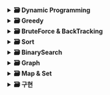 <details>
  <summary>
    <STRONG>
     🗃 Dynamic Programming
    </STRONG>
  </summary>
     <br/>
  <div markdown="1">
  2021, 백준 : [1463 1로 만들기] (https://www.acmicpc.net/problem/1463) 🥈3 </br>
  2021, 백준 : [1757 달려달려] (https://www.acmicpc.net/problem/1757) 🥇4 </br>
  2021, 백준 : [2748 피보나치수 2] (https://www.acmicpc.net/problem/2748) 🥉1 </br>
  2021, 백준 : [15988 1,2,3 더하기 3] (https://www.acmicpc.net/problem/15988) 🥈2 </br>
  2021, 백준 : [20500 Ezreal 여눈부터 가네 ㅈㅈ] (https://www.acmicpc.net/problem/20500) 🥇5 </br>
  01/27, 백준 : [9095 1,2,3 더하기] (https://www.acmicpc.net/problem/9095) 🥈3 </br>
  2/15, 백준 : [11048 이동하기](https://www.acmicpc.net/problem/11048) 🥈1 </br> 

  </div>
 </details>
 
 <details>
  <summary>
    <STRONG>
     🗃 Greedy
    </STRONG>
  </summary>
     <br/>
  <div markdown="1">
  2021, 백준 : [1913 달팽이] (https://www.acmicpc.net/problem/1913) 🥈4 </br>
  2021, 백준 : [2847 게임을 만든 동준이] (https://www.acmicpc.net/problem/2847)🥈4 </br>
  2021, 백준 : [14659 한조서열정리하고옴ㅋㅋ] (https://www.acmicpc.net/problem/14659) 🥉2 </br>
  2021, 백준 : [16206 롤케이크] (https://www.acmicpc.net/problem/16206)🥈1 </br>
  2021, 백준 : [20044 Project Teams] (https://www.acmicpc.net/problem/20044) 🥈4 </br>
  2/4, 백준 : [11399 ATM](https://www.acmicpc.net/problem/11399) 🥈3/br>
  2/17, 백준 알고리즘 : [16953 A->B](https://www.acmicpc.net/problem/16953)  </br> 
  2/28, 백준 : [1026 보물] (https://www.acmicpc.net/problem/1026)  </br>
  3/1, 백준 : [11501 주석] (https://www.acmicpc.net/problem/11501)  </br>
  3/2, 백준 : [1120번 문자열] (https://www.acmicpc.net/problem/1120) </br>
  3/3, 백준 : [11497 통나무 건너뛰기] (https://www.acmicpc.net/problem/11497)  </br>
  3/4, 백준 : [12904 A와 B] (https://www.acmicpc.net/problem/12904)  </br> 
  3/7, 백준 : [19621 회의실 배정 2] (https://www.acmicpc.net/problem/19621)  </br>
  3/8, 백준 : [1182번 부분수열의 합] (https://www.acmicpc.net/problem/1182) </br>
  3/10, 백준 : [11722 가장 긴 감소하는 부분 수열] (https://www.acmicpc.net/problem/11722) </br>
  3/11, 백준 : [9663번 N Queen] (https://www.acmicpc.net/problem/9663) </br>

  </div>
 </details>
 
 
 <details>
  <summary>
    <STRONG>
     🗃 BruteForce & BackTracking
    </STRONG>
  </summary>
     <br/>
  2021, 백준 : [2231 분해합] (https://www.acmicpc.net/problem/2231) 🥉2 </br>
  2021, 백준 : [1018 체스판 다시 칠하기] (https://www.acmicpc.net/problem/1018) 🥈5</br>
  2021, 백준 : [15649 N과M(1)] (https://www.acmicpc.net/problem/15649) 🥈3  </br>
  2021, 백준 : [15650 N과M(2)] (https://www.acmicpc.net/problem/15650) 🥈3 </br>
  2021, 백준 : [9663 N-Queen] (https://www.acmicpc.net/problem/9663) 🥇5 </br>
  2/8, 백준 : [14888 연산자 끼워넣기] (https://www.acmicpc.net/problem/14888) 🥈1  </br>
  </div>
 </details>
 
 <details>
  <summary>
    <STRONG>
     🗃 Sort
    </STRONG>
  </summary>
     <br/>
  1/25, 백준 : [10825_국영수](https://www.acmicpc.net/problem/10825) 🥈4 </br>
  2/11, 백준 알고리즘 : [2470 두 용액](https://www.acmicpc.net/problem/2470)   </br>
  
  </div>
 </details>
 
  <details>
  <summary>
    <STRONG>
     🗃 BinarySearch
    </STRONG>
  </summary>
     <br/>
  2021, 백준 : [1920 수찾기] (https://www.acmicpc.net/problem/1920)🥈4
  2021, 백준 : [2805 나무 자르기] (https://www.acmicpc.net/problem/2805)🥈3
  2021, 백준 : [3079 입국심사] (https://www.acmicpc.net/problem/3079)🥈1
  2021, 백준 : [16401 과자 나눠주기] (https://www.acmicpc.net/problem/16401)🥈3
  1/26, 백준 : [7795_먹을 것인가 먹힐 것인가] (https://www.acmicpc.net/problem/7795) 🥈3 </br>
  </div>
 </details>
 
 <details>
  <summary>
    <STRONG>
     🗃 Graph
    </STRONG>
  </summary>
     <br/>
  2/3, 백준 : [11725 트리의 부모 찾기] (https://www.acmicpc.net/problem/11725) </br>
  2/9, 백준 : [1446 지름길](https://www.acmicpc.net/problem/1446)    </br>
  2/16, 백준 알고리즘 : [7576 토마토](https://www.acmicpc.net/problem/7576)    </br> 
  2/21, 백준 : [1260 DFS와 BFS](https://www.acmicpc.net/problem/1260) </br>
  2/22, 백준 : [9205 맥주 마시면서 걸어가기](https://www.acmicpc.net/problem/9205)   </br>
  2/23, 백준 : [1303 전투](https://www.acmicpc.net/problem/1303)   </br>
  2/24, 백준 : [2573 빙산](https://www.acmicpc.net/problem/2573)     </br>
  2/25, 백준 : [2206 벽 부수고 이동하기](https://www.acmicpc.net/problem/2206)  </br> 
  </div>
 </details>
 
 <details>
  <summary>
    <STRONG>
     🗃 Map & Set
    </STRONG>
  </summary>
     <br/>
  2/7, 백준 : [10546 배부른 마라토너] (https://www.acmicpc.net/problem/10546) 🥈4  </br>
  2/10, 백준 : [17219 비밀번호 찾기] (https://www.acmicpc.net/problem/17219) 🥈4 </br> 
  2/18, 백준 알고리즘 : [2002 추월](https://www.acmicpc.net/problem/2002) 🥈1 </br>
  3/14, 백준 : [7785 회사에 있는 사람] (https://www.acmicpc.net/problem/7785) 🥈5 </br>
  3/15, 백준 : [1620 나는야 포켓몬 마스터 이다솜] (https://www.acmicpc.net/problem/1620) 🥈4 </br>
  3/16, 프로그래머스 : [42577 전화번호 목록] (https://programmers.co.kr/learn/courses/30/lessons/42577) 2️⃣ </br>
  3/16, 백준 : [4358 생태학] (https://www.acmicpc.net/problem/4358) 🥈1 </br>
  3/17, 백준 : [19583 싸이버 개강총회] (https://www.acmicpc.net/problem/19583) 🥈1 </br>
  
  </div>
 </details>
 
<details>
  <summary>
    <STRONG>
     🗃 구현
    </STRONG>
  </summary>
     <br/>
  1/28, 백준 : [1157_단어공부] (https://www.acmicpc.net/problem/1157) 🥉1 </br>
  1/31, 백준 : [2442_별찍기5] (https://www.acmicpc.net/problem/2442)  🥉3   </br>
  2/1, 백준 : [2443_별찍기6] (https://www.acmicpc.net/problem/2443)  🥉3 </br> 
  2/2, 백준 : [1110_더하기 사이클] (https://www.acmicpc.net/problem/1110) 🥉1 </br> 
  </div>
 </details>
